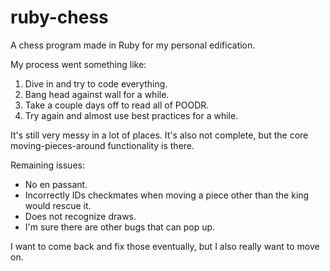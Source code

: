 # ruby-chess

A chess program made in Ruby for my personal edification.

My process went something like:
1. Dive in and try to code everything.
2. Bang head against wall for a while.
3. Take a couple days off to read all of POODR.
4. Try again and almost use best practices for a while.

It's still very messy in a lot of places. It's also not complete, but the core moving-pieces-around functionality is there.

Remaining issues:
* No en passant.
* Incorrectly IDs checkmates when moving a piece other than the king would rescue it.
* Does not recognize draws.
* I'm sure there are other bugs that can pop up.

I want to come back and fix those eventually, but I also really want to move on.